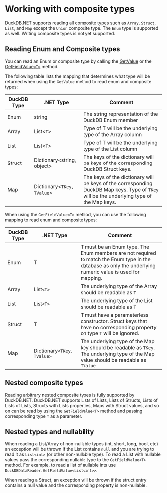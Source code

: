 # Working with composite types

DuckDB.NET supports reading all composite types such as `Array`, `Struct`, `List`, and `Map` except the `Union` composite type. The `Enum` type is supported as well. Writing composite types is not yet supported.

## Reading Enum and Composite types

You can read an Enum or composite type by calling the [GetValue](xref:DuckDB.NET.Data.DuckDBDataReader.GetValue(System.Int32)) or the [GetFieldValue`<T>`](xref:DuckDB.NET.Data.DuckDBDataReader.GetFieldValue``1(System.Int32)) method.

The following table lists the mapping that determines what type will be returned when using the `GetValue` method to read enum and composite types:

| DuckDB Type      | .NET Type| Comment |
|-----------------|----------------------|---|
| Enum        | string | The string representation of the DuckDB Enum member|
| Array | List<`T`> | Type of T will be the underlying type of the Array column|
| List        | List<`T`> | Type of T will be the underlying type of the List column|
| Struct | Dictionary<string, object> | The keys of the dictionary will be keys of the corresponding DuckDB Struct keys. |
| Map        | Dictionary<`TKey, TValue`> | The keys of the dictionary will be keys of the corresponding DuckDB Map keys. Type of `TKey` will be the underlying type of the Map keys.|

When using the `GetFieldValue<T>` method, you can use the following mapping to read enum and composite types:

| DuckDB Type      | .NET Type| Comment |
|-----------------|----------------------|---|
| Enum        | T | T must be an Enum type. The Enum members are not required to match the Enum type in the database as only the underlying numeric value is used for mapping.|
| Array | List`<T>` | The underlying type of the Array should be readable as `T`|
| List        | List`<T>` | The underlying type of the List should be readable as `T`|
| Struct | T | T must have a parameterless constructor. Struct keys that have no corresponding property on type `T` will be ignored.  |
| Map        | Dictionary`<TKey, TValue>` | The underlying type of the Map key should be readable as `TKey`. The underlying type of the Map value should be readable as `TValue`|

## Nested composite types

Reading arbitrary nested composite types is fully supported by DuckDB.NET. DuckDB.NET supports Lists of Lists, Lists of Structs, Lists of Lists of Lists, Structs with Lists properties, Maps with Struct values, and so on can be read by using the `GetFieldValue<T>` method and passing corresponding type `T` as a parameter.

## Nested types and nullability

When reading a List/Array of non-nullable types (int, short, long, bool, etc) an exception will be thrown if the List contains `null` and you are trying to read it as `List<int>` (or other non-nullable type). To read a List with nullable values pass the corresponding nullable type to the `GetFieldValue<T>` method.  For example, to read a list of nullable ints use `DuckDBDataReader.GetFieldValue<List<int>>`.

When reading a Struct, an exception will be thrown if the struct entry contains a null value and the corresponding property is non-nullable.
